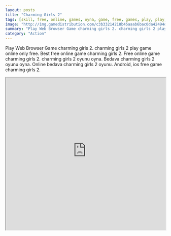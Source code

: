 ```yaml
---
layout: posts
title: "Charming Girls 2"
tags: [skill, free, online, games, oyna, game, free, games, play, play, games]
image: "http://img.gamedistribution.com/c3b33214218b45aaab6bac0da42494de.jpg"
summary: "Play Web Browser Game charming girls 2. charming girls 2 play game online only free. Best free online game charming girls 2. Free online game charming girls 2. charming girls 2 oyunu oyna. Bedava charming girls 2 oyunu oyna. Online bedava charming girls 2 oyunu. Android, ios free game charming girls 2."
category: "Action"
---
```


Play Web Browser Game charming girls 2. charming girls 2 play game online only free. Best free online game charming girls 2. Free online game charming girls 2. charming girls 2 oyunu oyna. Bedava charming girls 2 oyunu oyna. Online bedava charming girls 2 oyunu. Android, ios free game charming girls 2.

<iframe width="100%" height="480px;" src="http://flash.gamedistribution.com?game=c3b33214218b45aaab6bac0da42494de"></iframe>